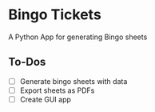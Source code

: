 # Bingo Tickets

A Python App for generating Bingo sheets

## To-Dos

- [ ] Generate bingo sheets with data
- [ ] Export sheets as PDFs
- [ ] Create GUI app
